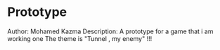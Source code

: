 # Prototype

Author: Mohamed Kazma
Description: A prototype for a game that i am working one 
The theme is "Tunnel , my enemy" !!!

